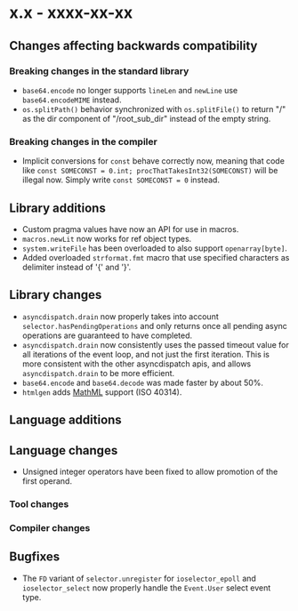 # x.x - xxxx-xx-xx


## Changes affecting backwards compatibility



### Breaking changes in the standard library

- `base64.encode` no longer supports `lineLen` and `newLine` use `base64.encodeMIME` instead.
- `os.splitPath()` behavior synchronized with `os.splitFile()` to return "/" as the dir component of "/root_sub_dir" instead of the empty string.


### Breaking changes in the compiler

- Implicit conversions for `const` behave correctly now, meaning that code like `const SOMECONST = 0.int; procThatTakesInt32(SOMECONST)` will be illegal now.
  Simply write `const SOMECONST = 0` instead.


## Library additions

- Custom pragma values have now an API for use in macros.
- `macros.newLit` now works for ref object types.
- `system.writeFile` has been overloaded to also support `openarray[byte]`.
- Added overloaded `strformat.fmt` macro that use specified characters as delimiter instead of '{' and '}'.

## Library changes

- `asyncdispatch.drain` now properly takes into account `selector.hasPendingOperations` and only returns once all pending async operations are guaranteed to have completed.
- `asyncdispatch.drain` now consistently uses the passed timeout value for all iterations of the event loop, and not just the first iteration. This is more consistent with the other asyncdispatch apis, and allows `asyncdispatch.drain` to be more efficient.
- `base64.encode` and `base64.decode` was made faster by about 50%.
- `htmlgen` adds [MathML](https://wikipedia.org/wiki/MathML) support (ISO 40314).

## Language additions



## Language changes

- Unsigned integer operators have been fixed to allow promotion of the first operand.


### Tool changes



### Compiler changes




## Bugfixes

- The `FD` variant of `selector.unregister` for `ioselector_epoll` and `ioselector_select` now properly handle the `Event.User` select event type.
